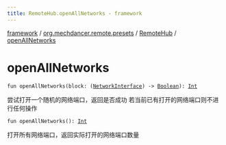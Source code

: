 ```yaml
---
title: RemoteHub.openAllNetworks - framework
---
```


[framework](../../index.html) / [org.mechdancer.remote.presets](../index.html) / [RemoteHub](index.html) / [openAllNetworks](./open-all-networks.html)

# openAllNetworks

`fun openAllNetworks(block: (`[`NetworkInterface`](https://docs.oracle.com/javase/6/docs/api/java/net/NetworkInterface.html)`) -> `[`Boolean`](https://kotlinlang.org/api/latest/jvm/stdlib/kotlin/-boolean/index.html)`): `[`Int`](https://kotlinlang.org/api/latest/jvm/stdlib/kotlin/-int/index.html)

尝试打开一个随机的网络端口，返回是否成功
若当前已有打开的网络端口则不进行任何操作

`fun openAllNetworks(): `[`Int`](https://kotlinlang.org/api/latest/jvm/stdlib/kotlin/-int/index.html)

打开所有网络端口，返回实际打开的网络端口数量

